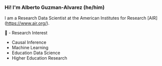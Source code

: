 ### Hi! I'm Alberto Guzman-Alvarez (he/him)

I am a Research Data Scientist at the American Institutes for Research [AIR] (https://www.air.org/). 

🔭 - Research Interest
* Causal Inference
* Machine Learning
* Education Data Science
* Higher Education Research
